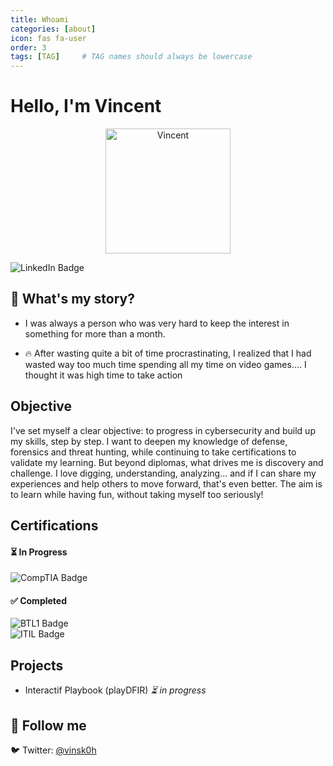 ```yaml
---
title: Whoami
categories: [about]
icon: fas fa-user
order: 3
tags: [TAG]     # TAG names should always be lowercase
---
```



# Hello, I'm Vincent

<div style="text-align: center;">
  <img src="https://i.pinimg.com/736x/8c/97/d8/8c97d8f65e34426d07847ac4f24cfd3c.jpg" alt="Vincent" width="200">
</div>

![LinkedIn Badge](https://img.shields.io/badge/LinkedIn-0072b1?style=for-the-badge&logo=linkedin&logoColor=white)


## 👋 What's my story?
- I was always a person who was very hard to keep the interest in something for more than a month. 

- 🔥 After wasting quite a bit of time procrastinating, I realized that I had wasted way too much time spending all my time on video games.... I thought it was high time to take action
## Objective
I've set myself a clear objective: to progress in cybersecurity and build up my skills, step by step. I want to deepen my knowledge of defense, forensics and threat hunting, while continuing to take certifications to validate my learning. But beyond diplomas, what drives me is discovery and challenge. I love digging, understanding, analyzing... and if I can share my experiences and help others to move forward, that's even better. The aim is to learn while having fun, without taking myself too seriously!

## Certifications
<div>
    

#### ⏳ In Progress  
![CompTIA Badge](https://img.shields.io/badge/CySA+-FF0000?style=for-the-badge&logo=CompTIA&logoColor=white)

#### ✅ Completed  
![BTL1 Badge](https://img.shields.io/badge/BTL1-007ACC?style=for-the-badge&logo=SBT&logoColor=white)  
![ITIL Badge](https://img.shields.io/badge/ITIL_v3_Foundation-4D4D4D?style=for-the-badge&logo=Axelos&logoColor=white)


</div>

## Projects
- Interactif Playbook (playDFIR)  *⏳ in progress*

## 🔗 Follow me
🐦 Twitter: [@vinsk0h](https://twitter.com/vinsk0h)
